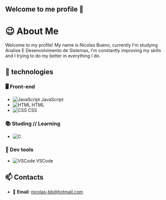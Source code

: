 ## Welcome to me profile 👋

# 😉 About Me

Welcome to my profile!
My name is Nicolas Bueno, currently I'm studying Analise E Desenvolvimento de Sistemas, I'm constantly improving my skills and I trying to do my better in everything I do.


## 🚀 technologies



### 🖥️ Front-end
- ![JavaScript](https://img.shields.io/badge/-JavaScript-F7DF1E?style=flat&logo=javascript&logoColor=black) JavaScript
- ![HTML](https://img.shields.io/badge/HTML-%23E34F26?style=flat-square&logo=html5&logoColor=white) HTML
- ![CSS](https://img.shields.io/badge/CSS-%231572B6?style=flat-square&logo=css3&logoColor=white) CSS



### 📚 Studing // Learning 
- ![C](https://img.shields.io/badge/C-800080?style=flat-square&logo=c&logoColor=white)



### 🔧 Dev tools
- ![VSCode](https://img.shields.io/badge/-VS%20Code-007ACC?style=flat&logo=visual-studio-code&logoColor=white) VSCode



## 📫 Contacts


- 📧 **Email**: [nicolas-bb@hotmail.com](mailto:nicolas-bb@hotmail.com)





